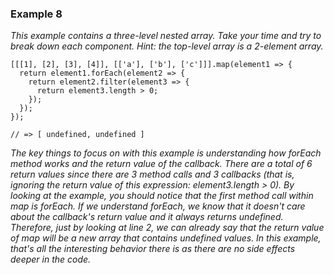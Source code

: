 ### Example 8 ###
*This example contains a three-level nested array. Take your time and try to break down each component. Hint: the top-level array is a 2-element array.*

```
[[[1], [2], [3], [4]], [['a'], ['b'], ['c']]].map(element1 => {
  return element1.forEach(element2 => {
    return element2.filter(element3 => {
      return element3.length > 0;
    });
  });
});

// => [ undefined, undefined ]
```

*The key things to focus on with this example is understanding how forEach method works and the return value of the callback. There are a total of 6 return values since there are 3 method calls and 3 callbacks (that is, ignoring the return value of this expression: element3.length > 0). By looking at the example, you should notice that the first method call within map is forEach. If we understand forEach, we know that it doesn't care about the callback's return value and it always returns undefined. Therefore, just by looking at line 2, we can already say that the return value of map will be a new array that contains undefined values. In this example, that's all the interesting behavior there is as there are no side effects deeper in the code.*